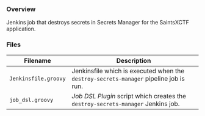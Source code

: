 ### Overview

Jenkins job that destroys secrets in Secrets Manager for the SaintsXCTF application.

### Files

| Filename                  | Description                                                                             |
|---------------------------|-----------------------------------------------------------------------------------------|
| `Jenkinsfile.groovy`      | Jenkinsfile which is executed when the `destroy-secrets-manager` pipeline job is run.   |
| `job_dsl.groovy`          | *Job DSL Plugin* script which creates the `destroy-secrets-manager` Jenkins job.        |